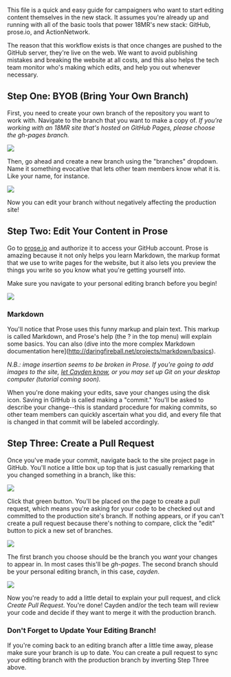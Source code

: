 This file is a quick and easy guide for campaigners who want to start editing content themselves in the new stack. It assumes you're already up and running with all of the basic tools that power 18MR's new stack: GitHub, prose.io, and ActionNetwork.

The reason that this workflow exists is that once changes are pushed to the GitHub server, they're live on the web. We want to avoid publishing mistakes and breaking the website at all costs, and this also helps the tech team monitor who's making which edits, and help you out whenever necessary.

## Step One: BYOB (Bring Your Own Branch)

First, you need to create your own branch of the repository you want to work with. Navigate to the branch that you want to make a copy of. _If you're working with an 18MR site that's hosted on GitHub Pages, please choose the gh-pages branch._

<img src="https://cloud.githubusercontent.com/assets/2704279/4381217/b986275c-4372-11e4-8e0d-d5fda92fd6c0.PNG">

Then, go ahead and create a new branch using the "branches" dropdown. Name it something evocative that lets other team members know what it is. Like your name, for instance.

<img src="https://cloud.githubusercontent.com/assets/2704279/4381214/b66cfc3a-4372-11e4-8b05-94dd678574c3.PNG">

Now you can edit your branch without negatively affecting the production site!

## Step Two: Edit Your Content in Prose

Go to [prose.io](http://prose.io) and authorize it to access your GitHub account. Prose is amazing because it not only helps you learn Markdown, the markup format that we use to write pages for the website, but it also lets you preview the things you write so you know what you're getting yourself into.

Make sure you navigate to your personal editing branch before you begin!

<img src="https://cloud.githubusercontent.com/assets/2704279/4381492/02c19c0e-4377-11e4-9325-2f049a24864b.PNG">

### Markdown

You'll notice that Prose uses this funny markup and plain text. This markup is called Markdown, and Prose's help (the ? in the top menu) will explain some basics. You can also (dive into the more complex Markdown documentation here](http://daringfireball.net/projects/markdown/basics).

_N.B.: image insertion seems to be broken in Prose. If you're going to add images to the site, [let Cayden know](mailto:cayden@18millionrising.org), or you may set up Git on your desktop computer (tutorial coming soon)._

When you're done making your edits, save your changes using the disk icon. Saving in GitHub is called making a "commit." You'll be asked to describe your change--this is standard procedure for making commits, so other team members can quickly ascertain what you did, and every file that is changed in that commit will be labeled accordingly.

## Step Three: Create a Pull Request

Once you've made your commit, navigate back to the site project page in GitHub. You'll notice a little box up top that is just casually remarking that you changed something in a branch, like this: 

<img src="https://cloud.githubusercontent.com/assets/2704279/4381570/3059548a-4378-11e4-905e-902b44173fa4.PNG">

Click that green button. You'll be placed on the page to create a pull request, which means you're asking for your code to be checked out and committed to the production site's branch. If nothing appears, or if you can't create a pull request because there's nothing to compare, click the "edit" button to pick a new set of branches.

<img src="https://cloud.githubusercontent.com/assets/2704279/4381573/338300de-4378-11e4-843f-89226d6af046.PNG">

The first branch you choose should be the branch you _want_ your changes to appear in. In most cases this'll be _gh-pages_. The second branch should be your personal editing branch, in this case, _cayden_.

<img src="https://cloud.githubusercontent.com/assets/2704279/4381575/35545d0e-4378-11e4-9641-7412b8f77f7d.PNG">

Now you're ready to add a little detail to explain your pull request, and click _Create Pull Request_. You're done! Cayden and/or the tech team will review your code and decide if they want to merge it with the production branch.

### Don't Forget to Update Your Editing Branch!

If you're coming back to an editing branch after a little time away, please make sure your branch is up to date. You can create a pull request to sync your editing branch with the production branch by inverting Step Three above.
